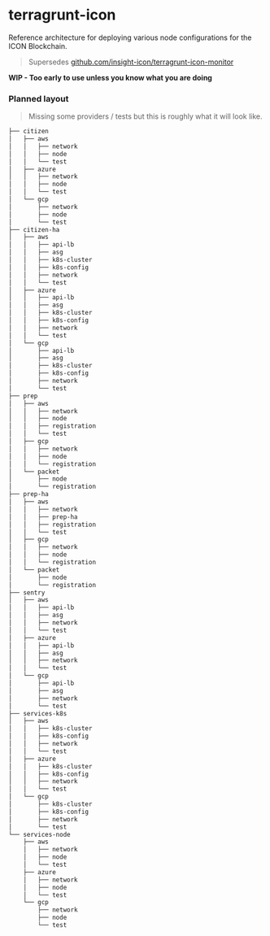 # terragrunt-icon

Reference architecture for deploying various node configurations for the ICON Blockchain. 

> Supersedes [github.com/insight-icon/terragrunt-icon-monitor](https://github.com/insight-icon/terragrunt-icon-monitor)

**WIP - Too early to use unless you know what you are doing**

### Planned layout 

> Missing some providers / tests but this is roughly what it will look like. 

```bash
├── citizen
│   ├── aws
│   │   ├── network
│   │   ├── node
│   │   └── test
│   ├── azure
│   │   ├── network
│   │   ├── node
│   │   └── test
│   └── gcp
│       ├── network
│       ├── node
│       └── test
├── citizen-ha
│   ├── aws
│   │   ├── api-lb
│   │   ├── asg
│   │   ├── k8s-cluster
│   │   ├── k8s-config
│   │   ├── network
│   │   └── test
│   ├── azure
│   │   ├── api-lb
│   │   ├── asg
│   │   ├── k8s-cluster
│   │   ├── k8s-config
│   │   ├── network
│   │   └── test
│   └── gcp
│       ├── api-lb
│       ├── asg
│       ├── k8s-cluster
│       ├── k8s-config
│       ├── network
│       └── test
├── prep
│   ├── aws
│   │   ├── network
│   │   ├── node
│   │   ├── registration
│   │   └── test
│   ├── gcp
│   │   ├── network
│   │   ├── node
│   │   └── registration
│   └── packet
│       ├── node
│       └── registration
├── prep-ha
│   ├── aws
│   │   ├── network
│   │   ├── prep-ha
│   │   ├── registration
│   │   └── test
│   ├── gcp
│   │   ├── network
│   │   ├── node
│   │   └── registration
│   └── packet
│       ├── node
│       └── registration
├── sentry
│   ├── aws
│   │   ├── api-lb
│   │   ├── asg
│   │   ├── network
│   │   └── test
│   ├── azure
│   │   ├── api-lb
│   │   ├── asg
│   │   ├── network
│   │   └── test
│   └── gcp
│       ├── api-lb
│       ├── asg
│       ├── network
│       └── test
├── services-k8s
│   ├── aws
│   │   ├── k8s-cluster
│   │   ├── k8s-config
│   │   ├── network
│   │   └── test
│   ├── azure
│   │   ├── k8s-cluster
│   │   ├── k8s-config
│   │   ├── network
│   │   └── test
│   └── gcp
│       ├── k8s-cluster
│       ├── k8s-config
│       ├── network
│       └── test
└── services-node
    ├── aws
    │   ├── network
    │   ├── node
    │   └── test
    ├── azure
    │   ├── network
    │   ├── node
    │   └── test
    └── gcp
        ├── network
        ├── node
        └── test
```